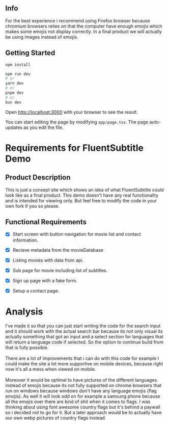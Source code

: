 ## Info
For the best experience i recommend using Firefox browser because chromium browsers relies on that the computer have enough emojis which makes some emojis not display correctly. In a final product we will actually be using images instead of emojis.

## Getting Started

```bash
npm install
```

```bash
npm run dev
# or
yarn dev
# or
pnpm dev
# or
bun dev
```

Open [http://localhost:3000](http://localhost:3000) with your browser to see the result.

You can start editing the page by modifying `app/page.tsx`. The page auto-updates as you edit the file.

# Requirements for FluentSubtitle Demo

## Product Description
This is just a consept site which shows an idea of what FluentSubtitle could look like as a final product. This demo doesn't have any real functionality and is intended for viewing only. But feel free to modify the code in your own fork if you so please.

## Functional Requirements

- [X] Start screen with button navigation for movie list and contact information.
- [X] Recieve metadata from the movieDatabase
- [X] Listing movies with data from api.
- [X] Sub page for movie including list of subtitles.
- [X] Sign up page with a fake form.
- [X] Setup a contact page.


# Analysis
I've made it so that you can just start writing the code for the search input and it should work with the actual search bar because its not only visual its actually something that got an input and a select section for languages that will return a language code if selected. So the option to continue build from that is fully possible.
</br> </br>
There are a lot of improvements that i can do with this code for example I could make the site a lot more supportive on mobile devices, because right now it's all a mess when viewed on mobile. 
</br> </br>
Moreover it would be optimal to have pictures of the different languages instead of emojis because its not fully supported on chrome browsers that run on windows because windows don't have any language emojis (flag emojis). As well it will look odd on for example a samsung phone because all the emojis over there are kind of shit when it comes to flags. I was thinking about using font awesome country flags but it's behind a paywall so i decided not to go for it. But a later approach would be to actually have our own webp pictures of country flags instead.

